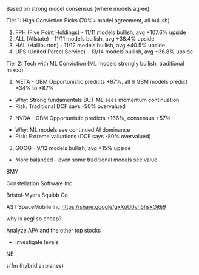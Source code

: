 Based on strong model consensus (where models agree):

Tier 1: High Conviction Picks (70%+ model agreement, all bullish)

1. FPH (Five Point Holdings) - 11/11 models bullish, avg +107.6% upside
2. ALL (Allstate) - 11/11 models bullish, avg +38.4% upside
3. HAL (Halliburton) - 11/12 models bullish, avg +40.5% upside
4. UPS (United Parcel Service) - 13/14 models bullish, avg +36.8% upside

Tier 2: Tech with ML Conviction (ML models strongly bullish, traditional mixed)

1. META - GBM Opportunistic predicts +87%, all 6 GBM models predict +34% to +87%
- Why: Strong fundamentals BUT ML sees momentum continuation
- Risk: Traditional DCF says -50% overvalued
2. NVDA - GBM Opportunistic predicts +166%, consensus +57%
- Why: ML models see continued AI dominance
- Risk: Extreme valuations (DCF says -80% overvalued)
3. GOOG - 9/12 models bullish, avg +15% upside
- More balanced - even some traditional models see value


BMY

Constellation Software Inc. 

Bristol-Myers Squibb Co

AST SpaceMobile Inc https://share.google/gxXuU0vh5hsxOi6j9

why is acgl so cheap?


Analyze APA and the other top stocks

- investigate levels.

NE


srfm (hybrid airplanes)